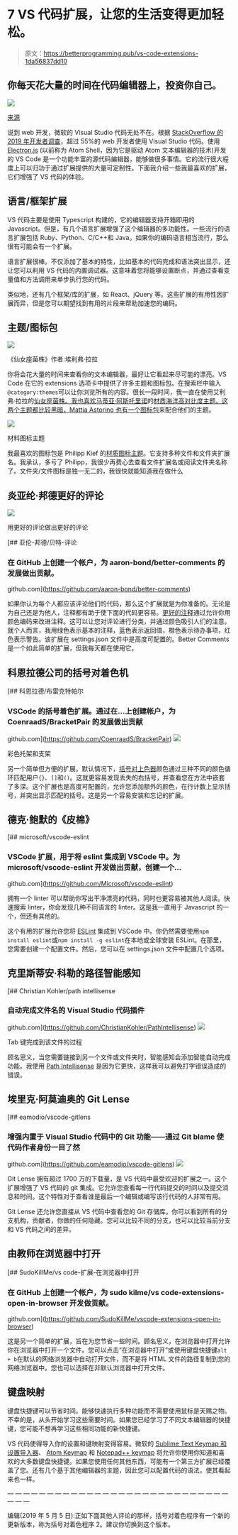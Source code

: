 # 7 VS 代码扩展，让您的生活变得更加轻松。

> 原文：<https://betterprogramming.pub/vs-code-extensions-1da56837dd10>

## 你每天花大量的时间在代码编辑器上，投资你自己。

![](img/cc28b6f69ff2f5d91ee1b94c763a1b74.png)

[来源](https://en.wikipedia.org/wiki/Visual_Studio_Code#/media/File:VS_Code_(Insiders).png)

说到 web 开发，微软的 Visual Studio 代码无处不在。根据 [StackOverflow 的 2019 年开发者调查](https://insights.stackoverflow.com/survey/2019)，超过 55%的 web 开发者使用 Visual Studio 代码。使用 [Electron.js](https://en.wikipedia.org/wiki/Electron_(software_framework)) (以前称为 Atom Shell，因为它是驱动 Atom 文本编辑器的技术)开发的 VS Code 是一个功能丰富的源代码编辑器，能够做很多事情。它的流行很大程度上可以归功于通过扩展提供的大量可定制性。下面我介绍一些我最喜欢的扩展，它们增强了 VS 代码的体验。

## 语言/框架扩展

VS 代码主要是使用 Typescript 构建的，它的编辑器支持开箱即用的 Javascript。但是，有几个语言扩展增强了这个编辑器的多功能性。一些流行的语言扩展包括 Ruby、Python、C/C++和 Java。如果你的编码语言相当流行，那么很有可能会有一个扩展。

语言扩展很棒。不仅添加了基本的特性，比如基本的代码完成和语法突出显示，还让您可以利用 VS 代码的内置调试器。这意味着您将能够设置断点，并通过查看变量值和方法调用来单步执行您的代码。

类似地，还有几个框架/库的扩展，如 React、jQuery 等。这些扩展的有用性因扩展而异，但是您可以期望找到有用的片段来帮助加速您的编码。

## 主题/图标包

![](img/20dc3c4a0c02532f075177a535d282fd.png)

《仙女座菌株》作者:埃利弗·拉拉

你将会花大量的时间来查看你的文本编辑器，最好让它看起来尽可能的漂亮。VS Code 在它的 extensions 选项卡中提供了许多主题和图标包。在搜索栏中输入`@category:themes`可以让你浏览所有的内容。很长一段时间，我一直在使用艾利弗·拉拉的[仙女座菌株。我也喜欢马蒂亚·阿斯托里诺](https://github.com/EliverLara/Andromeda)的[材质海洋高对比度主题。这两个主题都比较黑暗，Mattia Astorino 也有一个图标包](https://github.com/equinusocio/vsc-material-theme)来配合他们的主题。

![](img/f4dd1a09cf67bad6961a69841aef8f51.png)

材料图标主题

我最喜欢的图标包是 Philipp Kief 的[材质图标主题](https://github.com/PKief/vscode-material-icon-theme)。它支持多种文件和文件夹扩展名。我承认，多亏了 Philipp，我很少再费心去查看文件扩展名或阅读文件夹名称了。文件夹/文件图标是独一无二的，我很快就能知道我在做什么

## 炎亚纶·邦德更好的评论

![](img/2c4887ed3878bac33b4748d5d809395a.png)

用更好的评论做出更好的评论

[](https://github.com/aaron-bond/better-comments) [## 亚伦-邦德/贝特-评论

### 在 GitHub 上创建一个帐户，为 aaron-bond/better-comments 的发展做出贡献。

github.com](https://github.com/aaron-bond/better-comments) 

如果你认为每个人都应该评论他们的代码，那么这个扩展就是为你准备的。无论是为自己还是为他人，注释都有助于使下面的代码更容易。[更好的注释](https://github.com/aaron-bond/better-comments)通过允许你用颜色编码来改进注释。这可以让您对评论进行分类，并通过颜色吸引人们的注意。就个人而言，我用绿色表示基本的注释，蓝色表示返回值，橙色表示待办事项，红色表示警告。该扩展在 settings.json 文件中是高度可配置的。Better Comments 是一个如此简单的扩展，但我每天都在使用它。

## 科恩拉德公司的括号对着色机

[](https://github.com/CoenraadS/BracketPair) [## 科恩拉德/布雷克特帕尔

### VSCode 的括号着色扩展。通过在…上创建帐户，为 CoenraadS/BracketPair 的发展做出贡献

github.com](https://github.com/CoenraadS/BracketPair) ![](img/3c844c15a36123f42d20f3b532518353.png)

彩色托架和支架

另一个简单但方便的扩展。默认情况下，[括号对上色器](https://github.com/CoenraadS/BracketPair)颜色通过三种不同的颜色循环匹配用户`{}`、`[]`和`()`。这就更容易发现丢失的右括号，并查看您在方法中嵌套了多深。这个扩展也是高度可配置的，允许您添加额外的颜色，在行计数上显示括号，并突出显示匹配的括号。这是另一个容易安装和忘记的扩展。

## 德克·鲍默的《皮棉》

[](https://github.com/Microsoft/vscode-eslint) [## microsoft/vscode-eslint

### VSCode 扩展，用于将 eslint 集成到 VSCode 中。为 microsoft/vscode-eslint 开发做出贡献，创建一个…

github.com](https://github.com/Microsoft/vscode-eslint) 

拥有一个 linter 可以帮助你写出干净漂亮的代码，同时也更容易被其他人阅读。快速搜索 linter，你会发现几种不同语言的 linter。这是我一直用于 Javascript 的一个，但还有其他的。

这个有用的扩展允许您将 [ESLint](https://github.com/Microsoft/vscode-eslint) 集成到 VSCode 中。你仍然需要使用`npm install eslint`或`npm install -g eslint`在本地或全球安装 ESLint。在那里，您需要创建一个配置文件。然后，您可以在 settings.json 文件中配置几个选项。

## 克里斯蒂安·科勒的路径智能感知

[](https://github.com/ChristianKohler/PathIntellisense) [## Christian Kohler/path intellisense

### 自动完成文件名的 Visual Studio 代码插件

github.com](https://github.com/ChristianKohler/PathIntellisense) ![](img/de9a014cc7349417dbd49988ce88b579.png)

Tab 键完成到该文件的过程

顾名思义，当您需要链接到另一个文件或文件夹时，智能感知会添加智能自动完成功能。我使用 [Path Intellisense](https://github.com/ChristianKohler/PathIntellisense) 是因为它更快，这样我可以避免打字错误造成的错误。

## 埃里克·阿莫迪奥的 Git Lense

[](https://github.com/eamodio/vscode-gitlens) [## eamodio/vscode-gitlens

### 增强内置于 Visual Studio 代码中的 Git 功能——通过 Git blame 使代码作者身份一目了然

github.com](https://github.com/eamodio/vscode-gitlens) ![](img/97760329e0f0b1751dd605ac3b4b5c70.png)

Git Lense 拥有超过 1700 万的下载量，是 VS 代码中最受欢迎的扩展之一。这个扩展增强了 VS 代码的 git 集成。它允许您查看每一行代码提交的时间以及提交消息和时间。这个特性对于查看谁是最后一个编辑或编写该行代码的人非常有用。

Git Lense 还允许您直接从 VS 代码中查看您的 Git 存储库。你可以看到所有的分支机构，贡献者，你做的任何隐藏。您可以比较不同的分支，也可以比较当前分支和 VS 代码之间的差异。

## 由教师在浏览器中打开

[](https://github.com/SudoKillMe/vscode-extensions-open-in-browser) [## SudoKillMe/vs code-扩展-在浏览器中打开

### 在 GitHub 上创建一个帐户，为 sudo kilme/vs code-extensions-open-in-browser 开发做贡献。

github.com](https://github.com/SudoKillMe/vscode-extensions-open-in-browser) 

这是另一个简单的扩展，旨在为您节省一些时间。顾名思义，在浏览器中打开允许你在浏览器中打开一个文件。您可以点击“在浏览器中打开”或使用键盘快捷键`alt + b`在默认的网络浏览器中自动打开文件，而不是将 HTML 文件的路径复制到您的网络浏览器中。您也可以选择在非默认浏览器中打开文件。

## 键盘映射

键盘快捷键可以节省时间。能够快速执行多种功能而不需要使用鼠标是天赐之物。不幸的是，从头开始学习这些需要时间。如果您已经学习了不同文本编辑器的快捷键，您可能不想再学习这些相同功能的新快捷键。

VS 代码使得导入你的设置和键映射变得容易。微软的 [Sublime Text Keymap 和设置导入器](https://github.com/Microsoft/vscode-sublime-keybindings)、 [Atom Keymap](https://github.com/Microsoft/vscode-atom-keybindings) 和 [Notepad++ keymap](https://github.com/Microsoft/vscode-notepadplusplus-keybindings) 将允许你使用你知道和喜欢的大多数键盘快捷键。如果您使用任何其他东西，可能有一个第三方扩展已经覆盖了您。还有几个基于其他编辑器的主题，因此您可以配置代码的语法，使其看起来也一样。

— — — — — — — — — — — — — — — — — — — — — — — — — — — — — — —

编辑(2019 年 5 月 5 日):正如下面其他人评论的那样，括号对着色程序有一个新的更新版本，称为括号对着色程序 2。建议你切换到这个版本。